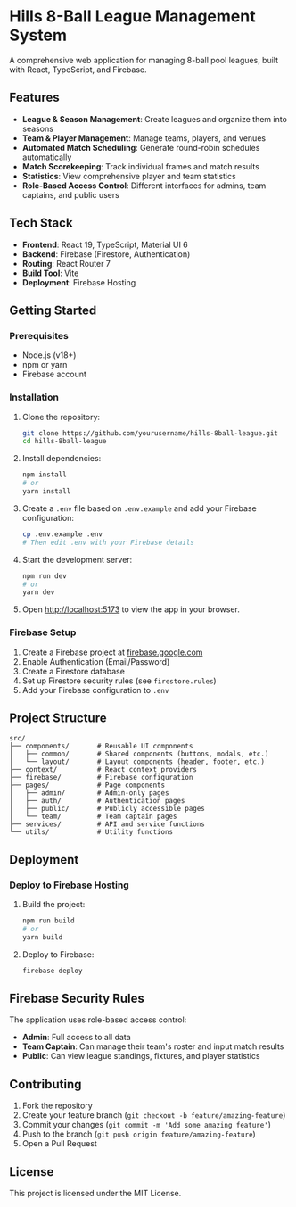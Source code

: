 # Hills 8-Ball League Management System

A comprehensive web application for managing 8-ball pool leagues, built with React, TypeScript, and Firebase.

## Features

- **League & Season Management**: Create leagues and organize them into seasons
- **Team & Player Management**: Manage teams, players, and venues
- **Automated Match Scheduling**: Generate round-robin schedules automatically
- **Match Scorekeeping**: Track individual frames and match results
- **Statistics**: View comprehensive player and team statistics
- **Role-Based Access Control**: Different interfaces for admins, team captains, and public users

## Tech Stack

- **Frontend**: React 19, TypeScript, Material UI 6
- **Backend**: Firebase (Firestore, Authentication)
- **Routing**: React Router 7
- **Build Tool**: Vite
- **Deployment**: Firebase Hosting

## Getting Started

### Prerequisites

- Node.js (v18+)
- npm or yarn
- Firebase account

### Installation

1. Clone the repository:
   ```bash
   git clone https://github.com/yourusername/hills-8ball-league.git
   cd hills-8ball-league
   ```

2. Install dependencies:
   ```bash
   npm install
   # or
   yarn install
   ```

3. Create a `.env` file based on `.env.example` and add your Firebase configuration:
   ```bash
   cp .env.example .env
   # Then edit .env with your Firebase details
   ```

4. Start the development server:
   ```bash
   npm run dev
   # or
   yarn dev
   ```

5. Open [http://localhost:5173](http://localhost:5173) to view the app in your browser.

### Firebase Setup

1. Create a Firebase project at [firebase.google.com](https://firebase.google.com)
2. Enable Authentication (Email/Password)
3. Create a Firestore database
4. Set up Firestore security rules (see `firestore.rules`)
5. Add your Firebase configuration to `.env`

## Project Structure

```
src/
├── components/       # Reusable UI components
│   ├── common/       # Shared components (buttons, modals, etc.)
│   └── layout/       # Layout components (header, footer, etc.)
├── context/          # React context providers
├── firebase/         # Firebase configuration
├── pages/            # Page components
│   ├── admin/        # Admin-only pages
│   ├── auth/         # Authentication pages
│   ├── public/       # Publicly accessible pages
│   └── team/         # Team captain pages
├── services/         # API and service functions
└── utils/            # Utility functions
```

## Deployment

### Deploy to Firebase Hosting

1. Build the project:
   ```bash
   npm run build
   # or
   yarn build
   ```

2. Deploy to Firebase:
   ```bash
   firebase deploy
   ```

## Firebase Security Rules

The application uses role-based access control:
- **Admin**: Full access to all data
- **Team Captain**: Can manage their team's roster and input match results
- **Public**: Can view league standings, fixtures, and player statistics

## Contributing

1. Fork the repository
2. Create your feature branch (`git checkout -b feature/amazing-feature`)
3. Commit your changes (`git commit -m 'Add some amazing feature'`)
4. Push to the branch (`git push origin feature/amazing-feature`)
5. Open a Pull Request

## License

This project is licensed under the MIT License.

